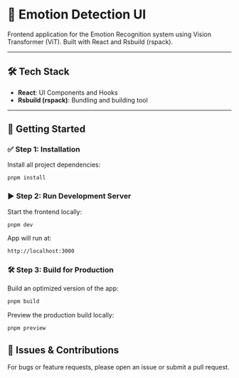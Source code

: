 # 🎨 Emotion Detection UI

Frontend application for the Emotion Recognition system using Vision Transformer (ViT). Built with React and Rsbuild (rspack).

---

## 🛠️ Tech Stack

- **React**: UI Components and Hooks
- **Rsbuild (rspack)**: Bundling and building tool

---

## 🚀 Getting Started

### ✅ Step 1: Installation

Install all project dependencies:

```bash
pnpm install
```

### ▶️ Step 2: Run Development Server

Start the frontend locally:

```bash
pnpm dev
```

App will run at:

```bash
http://localhost:3000
```

### 🛠️ Step 3: Build for Production

Build an optimized version of the app:

```bash
pnpm build
```

Preview the production build locally:

```bash
pnpm preview
```

## 🚩 Issues & Contributions

For bugs or feature requests, please open an issue or submit a pull request.
